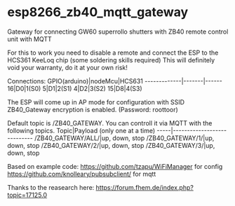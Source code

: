 # esp8266_zb40_mqtt_gateway

Gateway for connecting GW60 superrollo shutters with ZB40 remote control unit with MQTT

For this to work you need to disable a remote and connect the ESP to the HCS361 KeeLoq chip (some soldering skills required)
This will definitely void your warranty, do it at your own risk!

Connections:
GPIO(arduino)|nodeMcu|HCS631
-------------|-------|------
16|D0|1(S0)
5|D1|2(S1)
4|D2|3(S2)
15|D8|4(S3)

The ESP will come up in AP mode for configuration with SSID ZB40_Gateway encryption is enabled. (Password: roottoor)

Default topic is /ZB40_GATEWAY.
You can controll it via MQTT with the following topics.
Topic|Payload (only one at a time)
-----|----------------------------
/ZB40_GATEWAY/ALL/|up, down, stop
/ZB40_GATEWAY/1/|up, down, stop
/ZB40_GATEWAY/2/|up, down, stop
/ZB40_GATEWAY/3/|up, down, stop

Based on example code:
https://github.com/tzapu/WiFiManager for config
https://github.com/knolleary/pubsubclient/ for mqtt

Thanks to the reasearch here:
https://forum.fhem.de/index.php?topic=17125.0

